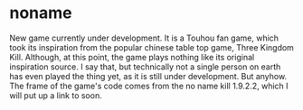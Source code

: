 # noname
New game currently under development.
 It is a Touhou fan game, which took its inspiration from the popular chinese table top game, Three Kingdom Kill. Although, at this point, the game plays nothing like its original inspiration source. I say that, but technically not a single person on earth has even played the thing yet, as it is still under development. But anyhow. The frame of the game's code comes from the no name kill 1.9.2.2, which I will put up a link to soon.
